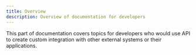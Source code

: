 ```yaml
---
title: Overview
description: Overview of documentation for developers
---
```


This part of documentation covers topics for developers who would use API to create custom integration with other external systems or their applications.